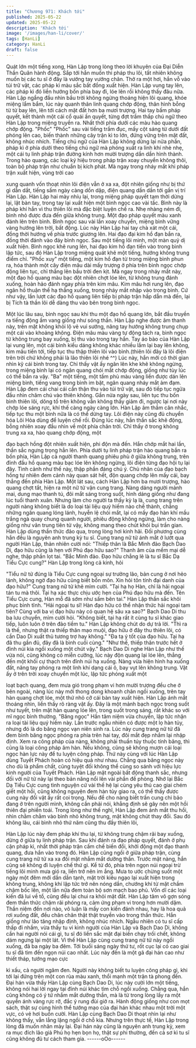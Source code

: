 ```yaml
---
title: "Chương 971: Khách tới"
published: 2025-05-22
updated: 2025-05-22
description: 'Khách tới'
image: '/images/han-li/cover/'
tags: [HanLi]
category: HanLi
draft: false
---
```


Quát lớn một tiếng xong, Hàn Lập trong lòng theo lời khuyên của
Đại Diễn Thần Quân hành động.
Sắp tới hắn muốn thi pháp thu lôi, tất nhiên không muốn bị các tu
sĩ ở đây là vướng tay vướng chân.
Thở ra một hơi, hắn vỗ vào túi trữ vật, các pháp kì màu sắc bất
đồng xuất hiện. Hàn Lập vung tay lên, các pháp kì đó liền hướng
bốn phía bay đi, lóe lên rồi không thấy đâu nữa.
Hàn Lập ngẩng đầu nhìn bầu trời không ngừng thoáng hiện lôi
quang, khóe miệng lẩm bẩm, lúc này quanh thân linh quang chớp
động, thân hình bỗng từ từ bay lên, lên tới cách mặt đất hơn ba
mươi trượng.
Hai tay bấm pháp quyết, kết thành một cái cổ quái ấn quyết, từng
đợt trầm thấp chú ngữ theo Hàn Lập trong miệng truyền ra.
Nhất thời phía dưới các màu hào quang chớp động.
"Phốc" "Phốc" sau vài tiếng trầm đục, mấy cột sáng từ dưới đất
phóng lên cao, biến thành những cây trận kì to lớn, đứng vững
trên mặt đất, không nhúc nhích.
Tiếng chú ngữ của Hàn Lập không dừng lại nửa phần, pháp kì ở
phía dưới theo tiếng chú ngữ mà phóng xuất ra linh khí nhè nhẹ,
một cái tụ linh pháp trận đường kính hơn mười trượng dần dần
hình thành.
Trong hào quang, các loại ký hiệu trong pháp trận xoay chuyển
không thôi, toàn bộ pháp trận như chuẩn bị kích phát.
Mà ngay trong nháy mắt khi pháp trận xuất hiện, vùng trời cao

xung quanh vốn thoạt nhìn lôi điện vẫn ở xa xa, đột nhiên giống
như bị thứ gì dẫn dắt, tiếng sấm ngày càng dồn dập, điện quang
dần dần tới gần vị trí Hàn Lập.
Hàn Lập hai mày nhíu lại, trong miệng pháp quyết tạm thời dừng
lại, lật bàn tay, trong tay lại xuất hiện một bình ngọc cao vài tấc.
Bình này là pháp khí hắn vì thu thiên lôi mà đặc biệt luyện chế ra.
Nhẹ nhàng ném đi, bình nhỏ được đưa đến giữa không trung. Một
đạo pháp quyết màu xanh đánh lên trên bình.
Bình ngọc sau vài lần xoay chuyển, miệng bình vững vàng hướng
lên trời, bất động.
Lúc này Hàn Lập hai tay chà xát một cái, đồng thời hướng về
phía trước giương lên. Hai đạo đại kim hồ đạn bắn ra, đồng thời
đánh vào đáy bình ngọc.
Sau một tiếng lôi minh, một màn quỷ dị xuất hiện.
Bình ngọc khẽ rung lên, hai đạo kim hồ đạn tiến vào trong bình
lập tức, sau đó Hàn Lập trong miệng quát khẽ một tiếng, hướng
không trung điểm chỉ.
"Phốc xuy" một tiếng, một kim hồ đạn từ trong miệng bình phun
ra, hóa thành một cây điện mâu dài mấy trượng ở phía trên bình
ngọc chớp động liên tục, chỉ thẳng lên bầu trời đen kịt.
Mà ngay trong nháy mắt này, một đạo hồ quang màu bạc đột
nhiên chợt lóe lên, từ không trung đánh xuống, hoàn hảo đánh
ngay phía trên kim mâu.
Kim mâu hơi rung lên, đạo ngân hồ thuận thế hạ thẳng xuống,
trong nháy mắt nhập vào trong bình.
Cứ như vậy, lần lượt các đạo hồ quang liên tiếp bị pháp trận hấp
dẫn mà đến, lại bị Tích tà thần lôi dễ dàng thu vào bên trong bình
ngọc.

Một lúc lâu sau, bình ngọc sau khi thu một đạo hồ quang lớn, bắt
đầu truyền ra tiếng động ầm vang giống như sóng thần.
Hàn Lập nghe được âm thanh này, trên mặt không khỏi lộ vẻ vui
sướng, nâng tay hướng không trung chụp một cái vào khoảng
không.
Điện mâu màu vàng tự động tách ra, bình ngọc từ không trung
bay xuống, bị thu vào trong tay hắn.
Tay áo bào của Hàn Lập lại vung lên, một cái bình kiểu dáng
không khác nhiều lắm lại bay lên không, kim mâu tiến tới, tiếp tục
thu thập thiên lôi vào bình.(thiên lôi đây là lôi điện trên trời chứ
không phải là lão thiên lôi nhé ^^)
Lúc này, hắn mới có thời gian nhìn kỹ cái bình trong tay.
Chỉ thấy vật ấy ngân lên khe khẽ không ngừng, trong miệng bình
lại có ngân quang chói mắt chớp động, giống như tùy lúc có thể
bắn ra vậy.
"Ba" một tiếng, một tấm phù màu vàng liền được dán lên miệng
bình, tiếng vang trong bình im bặt, ngân quang nháy mắt ảm đạm.
Hàn Lập đem cái chai cái cẩn thận thu vào túi trữ vật,
sau đó tiếp tục ngửa đầu nhìn chăm chú vào thiên không.
Gần nửa ngày sau, liên tục thu bốn bình thiên lôi, dông tố trên
không vẫn không thấy giảm đi, ngược lại nơi này chớp lóe sáng
rực, khí thế càng ngày càng lớn.
Hàn Lập âm thầm cân nhắc, tiếp tục thu một bình nữa là có thể
dừng tay. Lôi điện này cũng đủ chuyển hóa Lôi Hỏa dùng để
luyện chế rồi.
Đúng lúc này, hắn thần sắc khẽ động, bỗng nhiên xoay đầu nhìn
về một phía chân trời.
Chỉ thấy ở trong không trung xa xa, hào quang chớp động, một

đạo bạch hồng đột nhiên xuất hiện, phi độn mà đến.
Hắn chớp mắt hai lần, thần sắc ngưng trọng hẳn lên.
Phía dưới tụ linh pháp trận hào quang bắn ra bốn phía, Hàn Lập
cả người thanh quang phiêu phù ở giữa không trung, trên đỉnh
đầu hồ quang màu bạc lóe lên không ngừng, lôi điện từng đạo hội
tụ lại đây.
Tình cảnh như thế này, thập phần đáng chú ý.
Chủ nhân của đạo bạch hồng tự nhiên đem cảnh này quan sát
hết, độn quang chớp lên mấy cái, bay thẳng đến phía Hàn Lập.
Một lát sau, cách Hàn Lập hơn ba mươi trượng, hào quang chợt
tắt, hiện ra một nữ tử vận cung trang.
Nàng dáng người mảnh mai, dung mạo thanh tú, đôi mắt sáng
trong suốt, hình dáng giống như đang lúc tuổi thanh xuân. Nhưng
làm cho người ta thấy kỳ lạ là, cung trang trên người nàng không
biết là do loại tài liệu quý hiếm nào chế thành, chẳng những ngân
quang lóng lánh, huyễn lệ chói mắt, lại có mấy đạo hàn khí mầu
trắng ngà quay chung quanh người, phiêu động không ngừng,
làm cho nàng giống như vân trung tiên tử vậy, không mang theo
chút khói bụi trần gian.
Hàn Lập dùng thần thức đảo qua, trong lòng hơi kinh hãi. Đối
phương cùng hắn đều là nguyên anh trung kỳ tu sĩ.
Cung trang nữ tử ánh mắt ở lướt qua người Hàn Lập, thản nhiên
cười nói:
"Thiếp thân là Bắc Minh đảo Bạch Dao Di, đạo hữu cũng là hẹn
với Phú đạo hữu sao?"
Thanh âm của mềm mại dễ nghe, thập phần lọt tai.
"Bắc Minh đảo. Đạo hữu chẳng lẽ là tu sĩ Bắc Dạ Tiểu Cực cung?"
Hàn Lập trong lòng cả kinh, hỏi

"Tiểu nữ tử đúng là Tiểu Cực cung ngoại sự trưởng lão, bản cung
ở nơi hẻo lánh, không ngờ đạo hữu cũng biết bổn môn. Xin hỏi
tôn tính đại danh của đạo hữu?"
Cung trang nữ tử khẽ mỉm cười.
"Tại hạ họ Hàn, chỉ là hải ngoại tán tu mà thôi. Tại hạ xác thực
chịu ước hẹn của Phú đạo hữu mà đến.
Tên Tiểu Cực cung, Hàn mỗ đã sớm như sấm bên tai."
Hàn Lập thần sắc khôi phục bình tĩnh.
"Hải ngoại tu sĩ! Hàn đạo hữu có thể nhận thức hải ngoại tam
tiên? Cùng với ba vị đạo hữu này có quan hệ sâu xa sao?"
Bạch Dao Di thu ba lưu chuyển, mỉm cười hỏi.
"Không biết, tại hạ rất ít cùng tu sĩ khác giao tiếp, luôn luôn ở trên
đảo tiềm tu."
Hàn Lập không chút do dự trả lời.
"Thì ra là thế, nhưng thật ra thiếp thân mạo muội, đạo hữu ở đây
thu thiên lôi, có cần Dao Di xuất thủ tương trợ hay không."
"Đa tạ ý tốt của đạo hữu. Tại hạ đã thu gần đủ, đây đã là bình
cuối cùng."
"Như thế, thiếp thân trước hết ở đỉnh núi kia ngồi xuống một chút
vậy."
Bạch Dao Di nghe Hàn Lập như thế vừa nói, cũng không có miễn
cưỡng, lúc này độn quang lại lóe lên, thẳng đến một khối cự
thạch trên đỉnh núi hạ xuống.
Nàng vừa hiện hình hạ xuống đất, nâng tay phóng ra một linh khí
dạng cái ô, bay vụt lên không trung.
Vật ấy ở trên trời xoay chuyển một lúc, lập tức phóng xuất một

loạt bạch quang, đem mưa gió trong phạm vi hơn mười trượng
đều che ở bên ngoài, nàng lúc này mới thong dong khoanh chân
ngồi xuống, trên tay hàn quang chợt lóe, một thứ nhỏ cỡ cái bàn
tay xuất hiện.
Hàn Lập ánh mắt thoáng nhìn, liền thấy rõ ràng vật ấy. Đây là một
mảnh bạch ngọc trong suốt như tuyết, trên mặt hàn quang lóe lên,
trong suốt trong sáng, rất khác so với mĩ ngọc bình thường.
"Băng ngọc"
Hắn tâm niệm vừa chuyển, lập tức nhận ra loại tài liệu quý hiếm
này. Lần trước ngẫu nhiên có được một lọ hàn tủy, nhưng đó là
do băng ngọc vạn niên sinh ra.
Lúc này cung trang nữ tử đã đem bình băng ngọc phóng ra phía
trên hai tay, đôi mắt đẹp nhắm lại nhập định.
Xem ra công pháp của nàng, không phải thuần túy thuộc tính
băng, thì cũng là loại công pháp âm hàn. Nếu không, cũng sẽ
không mượn cái loại ngọc hàn lực này để tu luyện công pháp.
Thứ này cùng với lúc Hàn Lập dùng Tuyết Phách hoàn có hiệu
quả như nhau. Chẳng qua băng ngọc này cho dù là phẩm chất,
cũng tuyệt đối không thể cùng so sánh với hiệu lực kinh người
của Tuyết Phách.
Hàn Lập mặt ngoài bất động thanh sắc, nhưng đối với nữ tử này
lại theo bản năng nổi lên vài phần đề phòng.
Nhớ lại Bắc Dạ Tiểu Cực cung tình nguyện cứ vài thế hệ lại cùng
yêu thú cao giai chém giết một hồi, cũng không nguyện đem hàn
tủy giao ra, có thể thấy được cung này đối vật ấy rất coi trọng.
Nếu để cho nàng biết trấn cung chi bảo đang ở trên người mình,
không cần phải nói, khẳng định sẽ gây nên một hồi thiên đại phiền
toái.
Trong lòng như thế nghĩ, Hàn Lập đem ánh mắt thu hồi, nhìn
chằm chằm vào bình nhỏ không trung, mặt không chút thay đổi.
Sau đó không lâu, cái bình nhỏ thứ năm cũng thu đầy thiên lôi,

Hàn Lập lúc này đem pháp khí thu lại, từ không trung chậm rãi
bay xuống, dừng ở giữa tụ linh pháp trận.
Sau khi đánh ra đạo pháp quyết, đánh ở phụ cận pháp kì, nhất
thời pháp trận cấm chế biến đổi, khởi động một đạo thanh quang,
đưa hắn vào trong đó.
Hàn Lập cũng ngồi ở giữa pháp trận, cùng cung trang nữ tử xa xa
đối mặt nhắm mắt dưỡng thần. Trước mặt nàng, hắn cũng sẽ
không đi luyện chế thứ gì.
Kể từ đó, phía trên ngọn núi ngoại trừ tiếng lôi minh mưa gió ra,
liền trở nên im ắng.
Mưa to ước chừng suốt một ngày một đêm mới dần dần tạnh,
mặt trời kiêu ngạo lại xuất hiện trong không trung, không khí lập
tức trở nên nóng dần, chướng khí từ mặt chầm chậm bốc lên,
một lần nữa đem toàn bộ sơn mạch bao phủ.
Vốn dĩ các loại kiến đã lui về tổ, cũng đều lại chui ra khỏi mặt đất.
Hàn Lập tâm vô gợn sóng đem thần thức chậm rãi phóng ra, cảm
ứng phạm vi trong hơn mười dặm. Thần niệm đến nơi nào, vô
luận là mấy con kiến đánh nhau, hay là hoa quả rơi xuống đất,
đều chân chân thật thật truyền vào trong thần thức.
Hắn giống như lão tăng nhập định, không nhúc nhích.
Ngẫu nhiên có tu sĩ cấp thấp đi nhầm, vừa thấy tu vi kinh người
của Hàn Lập và Bạch Dao Di, không cần hai người nói cái gì, tu sĩ
đó liền sắc mặt đại biến chạy trối chết, không dám ngưng lại một
lát.
Vì thế Hàn Lập cùng cung trang nữ tử này ngồi xuống, đã ba
ngày ba đêm.
Tới buổi sáng ngày thứ tư, rốt cục lại có cao giai tu sĩ đã tìm đến
ngọn núi cao nhất.
Lúc này đến là một gã đại hán cao như thiết tháp, tướng mạo cực

kì xấu, cả người ngăm đen.
Người này không biết tu luyện công pháp gì, khi tới lại đứng trên
một con rùa màu xanh, thổi mạnh một trận tà phong đến.
Đại hán vừa thấy Hàn Lập cùng Bạch Dao Di, lúc này cười lớn
một tiếng, không nói hai lời ngay tại đỉnh núi khác tìm chỗ ngồi
xuống. Chẳng qua, hắn cũng không có ý tứ nhắm mắt dưỡng
thần, mà là từ trong lòng lấy ra một quyển ánh vàng rực rỡ, đắc ý
rung đùi giở ra.
Hành động giống như con mọt sách, thật sự cùng hình thể tướng
mạo của đại hán khác nhau một trời một vực, có vẻ hơi buồn
cười. Hàn Lập cùng Bạch Dao Di thoạt nhìn lại như không thấy,
vẫn lẳng lặng ngồi ở chỗ kia.
Nhưng trên thực tế, Hàn Lập trong lòng đã muốn nhăn mày lại.
Đại hán này cũng là nguyên anh trung kỳ, xem ra mục đích lão giả
Phú họ hẹn bọn họ, thật sự phi thường, đến cả sơ kì tu sĩ cũng
không đủ tư cách tham gia.
------oOo------
